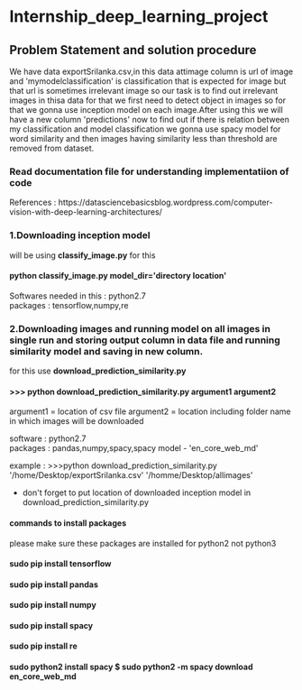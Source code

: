 # Internship_deep_learning_project
<h2>Problem Statement and solution procedure</h2>
We have data exportSrilanka.csv,in this data attimage column is url of image and 'mymodelclassification' is classification that is expected for image but that url is sometimes irrelevant image so our task is to find out irrelevant images in thisa data for that we first need to detect object in images so for that we gonna use inception model on each image.After using this we will have a new column 'predictions' now to find out if there is relation between my classification and model classification we gonna use spacy model for word similarity and then images having similarity less than threshold are removed from dataset.

<h3>Read documentation file for understanding implementatiion of code</h3>
References : <href>https://datasciencebasicsblog.wordpress.com/computer-vision-with-deep-learning-architectures/</href>


<h3>1.Downloading inception model </h3>

will be using <b>classify_image.py</b> for this 

<h4> python  classify_image.py  model_dir='directory location'</h4>
Softwares needed in this : python2.7 <br>
packages : tensorflow,numpy,re

<h3>2.Downloading images and running model on all images in single run and storing output column in data file and running similarity model and saving in new column.</h3>

for this use <b>download_prediction_similarity.py</b>

<h4>>>> python download_prediction_similarity.py argument1 argument2</h4>

argument1 = location of csv file
argument2 = location including folder name in which images will be downloaded

software : python2.7 <br>
packages : pandas,numpy,spacy,spacy model - 'en_core_web_md'


example : >>>python download_prediction_similarity.py '/home/Desktop/exportSrilanka.csv' '/homme/Desktop/allimages' <br>

* don't forget to put location of downloaded inception model in download_prediction_similarity.py


<h4>commands to install packages</h4>

please make sure these packages are installed for python2 not python3

<h4>sudo pip install tensorflow</h4>
<h4>sudo pip install pandas </h4>
<h4>sudo pip install numpy </h4>
<h4>sudo pip install spacy</h4>
<h4>sudo pip install re</h4>
<h4>sudo python2 install spacy $ sudo python2 -m spacy download en_core_web_md  </h4>
 
